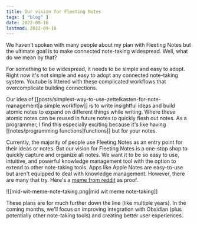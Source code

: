 ```yaml
---
title: Our vision for Fleeting Notes
tags: [ "blog" ]
date: 2022-09-16
lastmod: 2022-09-16
---
```

We haven't spoken with many people about my plan with Fleeting Notes but the ultimate goal is to make connected note-taking widespread. Well, what do we mean by that?

For something to be widespread, it needs to be simple and easy to adopt. Right now it's not simple and easy to adopt any connected note-taking system. Youtube is littered with these complicated workflows that overcomplicate building connections.

Our idea of [[posts/simplest-way-to-use-zettelkasten-for-note-management|a simple workflow]] is to write insightful ideas and build atomic notes to expand on different things while writing. Where these atomic notes can be reused in future notes to quickly flesh out notes. As a programmer, I find this especially exciting because it's like having [[notes/programming functions|functions]] but for your notes. 

Currently, the majority of people use Fleeting Notes as an entry point for their ideas or notes. But our vision for Fleeting Notes is a one-stop shop to quickly capture and organize all notes. We want it to be so easy to use, intuitive, and powerful knowledge management tool with the option to extend to other note-taking tools. Apps like Apple Notes are easy-to-use but aren't equipped to deal with knowledge management. However, there are many that try. Here's a [meme from reddit](https://www.reddit.com/r/ObsidianMD/comments/wbtczk/pkms_in_a_nutshell/) as proof.

![[mid-wit-meme-note-taking.png|mid wit meme note-taking]]

These plans are for much further down the line (like multiple years). In the coming months, we'll focus on improving integration with Obsidian (plus potentially other note-taking tools) and creating better user experiences.
